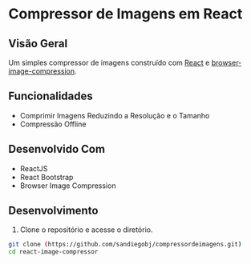 # Compressor de Imagens em React

## Visão Geral

Um simples compressor de imagens construído com [React](https://reactjs.org/) e [browser-image-compression](https://www.npmjs.com/package/browser-image-compression).

## Funcionalidades

- Comprimir Imagens Reduzindo a Resolução e o Tamanho
- Compressão Offline

## Desenvolvido Com

- ReactJS
- React Bootstrap
- Browser Image Compression

## Desenvolvimento

1. Clone o repositório e acesse o diretório.

```bash
git clone (https://github.com/sandiegobj/compressordeimagens.git)
cd react-image-compressor
